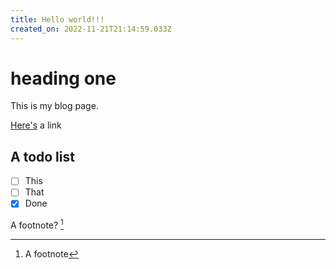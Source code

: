 ```yaml
---
title: Hello world!!!
created_on: 2022-11-21T21:14:59.033Z
---
```


# heading one

This is my blog page.

[Here's](google.com) a link

## A todo list

- [ ] This
- [ ] That
- [x] Done

A footnote? [^1]

[^1]: A footnote
